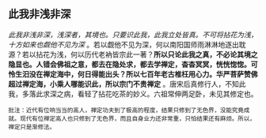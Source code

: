 ## 此我非浅非深

*此我非浅非深，浅深者，其境也。只要识此我，此我立处皆真。不可将拈花为浅，十方如来也觑他不见为深* 。若以觑他不见为深，何以南阳国师雨淋淋地逐出耽源？若以拈花为浅，何以历代老衲皆宗此一著？__所以只论此我之真，不必论其境之隐显也。人错会佛祖之意，都去在隐处求，都去学禅定，杳杳冥冥，恍恍惚惚。可怜生汨没在禅定海中，何日得能出头？所以七百年老古椎枉用心力。华严菩萨赞佛超过禅定海，小乘人哪能识此，所以宗门不贵禅定__ 。唐宋后真修行人，不知此我，多落此求深之病，看轻了拈花吃茶的妙义。六祖常伸两足卧，未见其修定也。

```xu
批注：近代有位响当当的高人，禅定功夫到了极高的程度，结果只修到了无色界，没能究竟成就。现代有位禅定高人也只修到了无色界，而且自身业力还非常重，只怕结果还有麻烦。所以，禅定只是渐修法。
```
